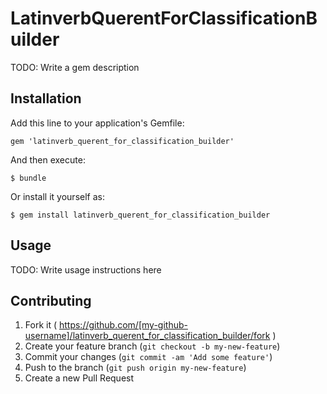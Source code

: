 # LatinverbQuerentForClassificationBuilder

TODO: Write a gem description

## Installation

Add this line to your application's Gemfile:

    gem 'latinverb_querent_for_classification_builder'

And then execute:

    $ bundle

Or install it yourself as:

    $ gem install latinverb_querent_for_classification_builder

## Usage

TODO: Write usage instructions here

## Contributing

1. Fork it ( https://github.com/[my-github-username]/latinverb_querent_for_classification_builder/fork )
2. Create your feature branch (`git checkout -b my-new-feature`)
3. Commit your changes (`git commit -am 'Add some feature'`)
4. Push to the branch (`git push origin my-new-feature`)
5. Create a new Pull Request
